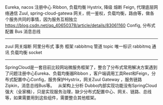 Eureka, nacos 注册中心
Ribbon, 负载均衡
Hystrix, 降级 熔断
Feign, 代理底层网络通信
Zuul, spring-cloud-gatewa  网关，统一鉴权，负载均衡，路由等，做各个服务共同的事情，因为服务互相独立
https://blog.csdn.net/qq_40650378/article/details/83061160
Config, 分布式配置
Bus 消息总线

-------------------------------------------------------------

zuul 网关熔断
阿里分布式 事务 框架
rabbitmq  管道 topic
唯一标识
rabbitmq 通讯 负载均衡 socket

-------------------------------------------------------------

SpringCloud是一套目前比较网站微服务框架了，整合了分布式常用解决方案遇到了问题注册中心Eureka、负载均衡器Ribbon ，客户端调用工具Rest和Feign，分布式配置中心Config，服务保护Hystrix，网关Zuul Gateway ，服务链路Zipkin，消息总线Bus等。
 
从架构上分析
Dubbo内部实现功能没有SpringCloud强大（全家桶），只是实现服务治理，缺少分布式配置中心、网关、链路、总线等，如果需要用到这些组件，需要整合其他框架。

